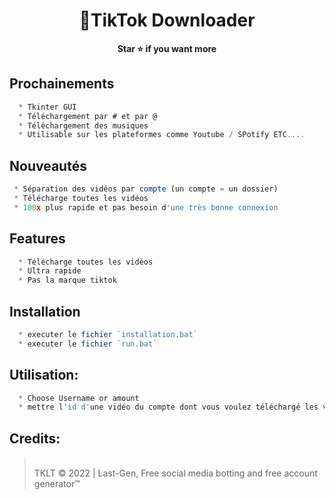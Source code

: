 # 


<h1 align="center">💎TikTok Downloader</h1>

<p align='center'>
  <b>Star ⭐ if you want more</b><br>
</p>


## Prochainements
```js
  * Tkinter GUI
  * Téléchargement par # et par @
  * Téléchargement des musiques
  * Utilisable sur les plateformes comme Youtube / SPotify ETC....
```

## Nouveautés
```js
 * Séparation des vidéos par compte (un compte = un dossier)
 * Télécharge toutes les vidéos
 * 100x plus rapide et pas besoin d'une très bonne connexion
```

## Features
```js
  * Télécharge toutes les vidéos
  * Ultra rapide
  * Pas la marque tiktok
```

## Installation
```js
  * executer le fichier `installation.bat`
  * executer le fichier `run.bat`
```

##  Utilisation:
```js
  * Choose Username or amount
  * mettre l'id d'une vidéo du compte dont vous voulez téléchargé les vidéos
```
##  Credits:
 > <br> TKLT © 2022 | Last-Gen, Free social media botting and free account generator™

